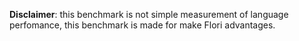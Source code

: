 
**Disclaimer**: this benchmark is not simple measurement of language perfomance, this benchmark is made for make Flori  advantages.

